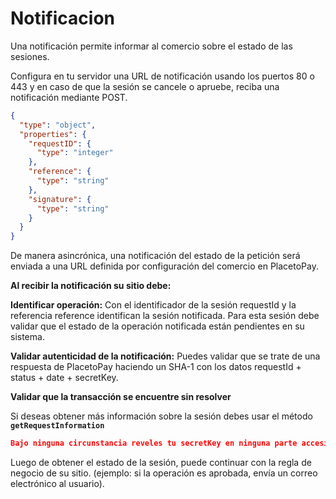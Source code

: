 # Notificacion

Una notificación permite informar al comercio sobre el estado de las sesiones.

Configura en tu servidor una URL de notificación usando los puertos 80 o 443 y en caso de que la sesión se cancele o apruebe, reciba una notificación mediante POST.

```json json_schema
{
  "type": "object",
  "properties": {
    "requestID": {
      "type": "integer"
    },
    "reference": {
      "type": "string"
    },
    "signature": {
      "type": "string"
    }
  }
}
```

De manera asincrónica, una notificación del estado de la petición será enviada a una URL definida por configuración del comercio en PlacetoPay.

**Al recibir la notificación su sitio debe:**

**Identificar operación:**
Con el identificador de la sesión requestId y la referencia reference identifican la sesión notificada. Para esta sesión debe validar que el estado de la operación notificada están pendientes en su sistema.


**Validar autenticidad de la notificación:**
Puedes validar que se trate de una respuesta de PlacetoPay haciendo un SHA-1 con los datos requestId + status + date + secretKey.

**Validar que la transacción se encuentre sin resolver**

Si deseas obtener más información sobre la sesión debes usar el método **`getRequestInformation`**

```json
Bajo ninguna circunstancia reveles tu secretKey en ninguna parte accesible a los clientes o usuarios de su aplicación.
```

Luego de obtener el estado de la sesión, puede continuar con la regla de negocio de su sitio. (ejemplo: si la operación es aprobada, envía un correo electrónico al usuario).